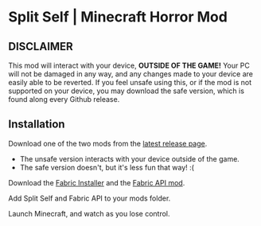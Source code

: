 # Split Self | Minecraft Horror Mod

## DISCLAIMER
This mod will interact with your device, **OUTSIDE OF THE GAME!** Your PC will not be damaged in any way, and any changes made to your device are easily able to be reverted. If you feel unsafe using this, or if the mod is not supported on your device, you may download the safe version, which is found along every Github release.

## Installation
Download one of the two mods from the [latest release page](https://github.com/Pryzmm/Split-Self/releases).
  - The unsafe version interacts with your device outside of the game.
  - The safe version doesn't, but it's less fun that way! :(

Download the [Fabric Installer](https://fabricmc.net/use/installer/) and the [Fabric API mod](https://modrinth.com/mod/fabric-api).

Add Split Self and Fabric API to your mods folder.

Launch Minecraft, and watch as you lose control.
